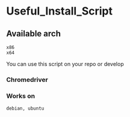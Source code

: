 # Useful_Install_Script

## Available arch

    x86
    x64

You can use this script on your repo or develop

### Chromedriver

### Works on

    debian, ubuntu
